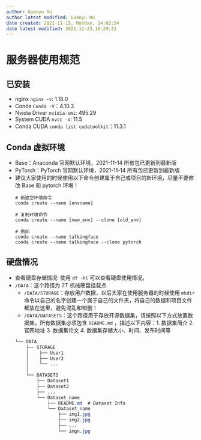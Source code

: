 ```yaml
---
author: Guanyu Hu
author latest modified: Guanyu Hu
date created: 2021-11-15, Monday, 14:02:24
date latest modified: 2021-12-23,10:29:33
---
```


# 服务器使用规范

## 已安装

- nginx `nginx -v`: 1.18.0
- Conda `Conda -V`：4.10.3
- Nvidia Driver `nvidia-smi`: 495.29
- System CUDA `nvcc -V`: 11.5
- Conda CUDA `conda list cudatoolkit`：11.3.1

## Conda 虚拟环境

- Base：Anaconda 官网默认环境，2021-11-14 所有包已更新到最新版
- PyTorch：PyTorch 官网默认环境，2021-11-14 所有包已更新到最新版
- 建议大家使用的时候使用以下命令创建属于自己或项目的新环境，尽量不要修改 Base 和 pytorch 环境！
	```shell
    # 新建空环境命令
    conda create --name [envname]

    # 复制环境命令
    conda create --name [new_env] --clone [old_env]

    # 例如
    conda create --name talkingface
    conda create --name talkingface --clone pytorch
    ```

## 硬盘情况

- 查看硬盘存储情况: 使用 `df -hl` 可以查看硬盘使用情况。
- `/DATA`：这个路径为 2T 机械硬盘挂载点
	- `/DATA/STORAGE`：存放用户数据，以后大家在使用服务器的时候使用 `mkdir` 命令以自己的名字创建一个属于自己的文件夹，将自己的数据和项目文件都放在这里，避免混乱和错删！
	- `/DATA/DATASETS`：这个路径用于存放开源数据集，请按照以下方式放置数据集，所有数据集必须包含 `README.md` ，描述以下内容：1. 数据集简介 2. 官网地址 3. 数据集论文 4. 数据集存储大小、时间、发布时间等
	```css
    └── DATA
        ├── STORAGE
        │    ├── User1
        │    ├── User2
        │    └── ...
        │    
        └── DATASETS
            ├── Dataset1
            ├── Dataset2
            ├── ...
            └── Dataset_name
                ├── README.md  # Dataset Info
                └── Dataset_name
                    ├── img1.jpg
                    ├── img2.jpg
                    ├── ...
                    └── imgn.jpg
    ```
